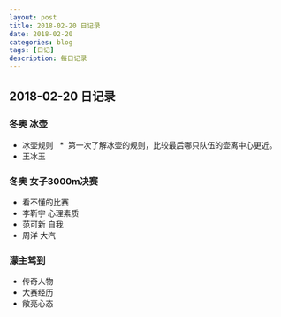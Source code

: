 ```yaml
---
layout: post
title: 2018-02-20 日记录
date: 2018-02-20
categories: blog
tags: [日记]
description: 每日记录
---
```


## 2018-02-20 日记录

### 冬奥 冰壶

* 冰壶规则
   *  第一次了解冰壶的规则，比较最后哪只队伍的壶离中心更近。
* 王冰玉

### 冬奥 女子3000m决赛
* 看不懂的比赛
* 李靳宇 心理素质
* 范可新 自我
* 周洋 大汽

### 濛主驾到
* 传奇人物
* 大赛经历
* 敞亮心态
